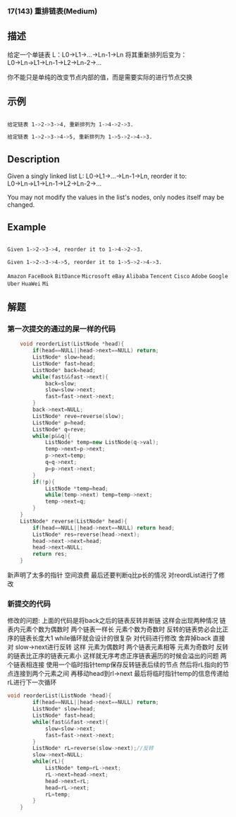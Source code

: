 ### 17(143) 重排链表(Medium)

## 描述

给定一个单链表 L：L0→L1→…→Ln-1→Ln 
将其重新排列后变为： L0→Ln→L1→Ln-1→L2→Ln-2→…

你不能只是单纯的改变节点内部的值，而是需要实际的进行节点交换

## 示例
```bash

给定链表 1->2->3->4, 重新排列为 1->4->2->3.

给定链表 1->2->3->4->5, 重新排列为 1->5->2->4->3.

```

## Description

Given a singly linked list L: L0→L1→…→Ln-1→Ln,
reorder it to: L0→Ln→L1→Ln-1→L2→Ln-2→…

You may not modify the values in the list's nodes, only nodes itself may be changed.


## Example
```bash

Given 1->2->3->4, reorder it to 1->4->2->3.

Given 1->2->3->4->5, reorder it to 1->5->2->4->3.

```

`Amazon` `FaceBook` `BitDance` `Microsoft` `eBay` `Alibaba` `Tencent` `Cisco` `Adobe` `Google` `Uber` `HuaWei` `Mi`
## 解题

### 第一次提交的通过的屎一样的代码

```C++
    void reorderList(ListNode *head){
        if(head==NULL||head->next==NULL) return;
        ListNode* slow=head;
        ListNode* fast=head;
        ListNode* back=head;
        while(fast&&fast->next){
            back=slow;
            slow=slow->next;
            fast=fast->next->next;
        }
        back->next=NULL;
        ListNode* reve=reverse(slow);
        ListNode* p=head;
        ListNode* q=reve;
        while(p&&q){
            ListNode* temp=new ListNode(q->val);
            temp->next=p->next;
            p->next=temp;
            q=q->next;
            p=p->next->next;
        }
        if(!p){
            ListNode *temp=head;
            while(temp->next) temp=temp->next;
            temp->next=q;
        }
    }
    ListNode* reverse(ListNode* head){
        if(head==NULL||head->next==NULL) return head;
        ListNode* res=reverse(head->next);
        head->next->next=head;
        head->next=NULL;
        return res;
    }
```
新声明了太多的指针 空间浪费 最后还要判断q比p长的情况 
对reordList进行了修改 
### 新提交的代码

修改的问题: 上面的代码是将back之后的链表反转并断链 这样会出现两种情况 链表内元素个数为偶数时 两个链表一样长 元素个数为奇数时 反转的链表势必会比正序的链表长度大1  while循环就会设计的很复杂
对代码进行修改 舍弃掉back 直接对 slow->next进行反转 这样 元素为偶数时 两个链表元素相等 元素为奇数时 反转的链表比正序的链表元素小 这样就无序考虑正序链表遍历的时候会溢出的问题
两个链表相连接 使用一个临时指针temp保存反转链表后续的节点 然后将rL指向的节点连接到两个元素之间  再移动head到rl->next 最后将临时指针temp的信息传递给rL进行下一次循环

```C++
void reorderList(ListNode *head){
        if(head==NULL||head->next==NULL) return;
        ListNode* slow=head;
        ListNode* fast=head;
        while(fast&&fast->next){
            slow=slow->next;
            fast=fast->next->next;
        }
        ListNode* rL=reverse(slow->next);//反转
        slow->next=NULL;
        while(rL){
            ListNode* temp=rL->next;
            rL->next=head->next;
            head->next=rL;
            head=rL->next;
            rL=temp;
        }
    }
```